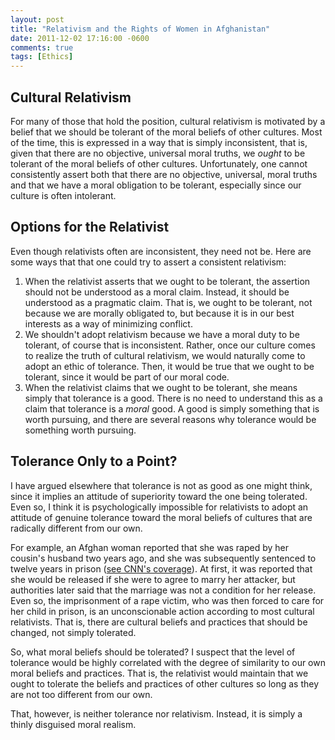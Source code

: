 ```yaml
---
layout: post
title: "Relativism and the Rights of Women in Afghanistan"
date: 2011-12-02 17:16:00 -0600
comments: true
tags: [Ethics]
---
```


## Cultural Relativism

For many of those that hold the position, cultural relativism is motivated by a belief that we should be tolerant of the moral beliefs of other cultures. Most of the time, this is expressed in a way that is simply inconsistent, that is, given that there are no objective, universal moral truths, we *ought* to be tolerant of the moral beliefs of other cultures. Unfortunately, one cannot consistently assert both that there are no objective, universal, moral truths and that we have a moral obligation to be tolerant, especially since our culture is often intolerant.

## Options for the Relativist

Even though relativists often are inconsistent, they need not be. Here are some ways that that one could try to assert a consistent relativism:

1. When the relativist asserts that we ought to be tolerant, the assertion should not be understood as a moral claim. Instead, it should be understood as a pragmatic claim. That is, we ought to be tolerant, not because we are morally obligated to, but because it is in our best interests as a way of minimizing conflict.
2. We shouldn't adopt relativism because we have a moral duty to be tolerant, of course that is inconsistent. Rather, once our culture comes to realize the truth of cultural relativism, we would naturally come to adopt an ethic of tolerance. Then, it would be true that we ought to be tolerant, since it would be part of our moral code.
3. When the relativist claims that we ought to be tolerant, she means simply that tolerance is a good. There is no need to understand this as a claim that tolerance is a *moral* good. A good is simply something that is worth pursuing, and there are several reasons why tolerance would be something worth pursuing.

## Tolerance Only to a Point?

I have argued elsewhere that tolerance is not as good as one might think, since it implies an attitude of superiority toward the one being tolerated. Even so, I think it is psychologically impossible for relativists to adopt an attitude of genuine tolerance toward the moral beliefs of cultures that are radically different from our own.

For example, an Afghan woman reported that she was raped by her cousin's husband two years ago, and she was subsequently sentenced to twelve years in prison ([see CNN's coverage](http://www.cnn.com/2011/12/01/world/asia/afghanistan-rape-victim/index.html)). At first, it was reported that she would be released if she were to agree to marry her attacker, but authorities later said that the marriage was not a condition for her release. Even so, the imprisonment of a rape victim, who was then forced to care for her child in prison, is an unconscionable action according to most cultural relativists. That is, there are cultural beliefs and practices that should be changed, not simply tolerated.

So, what moral beliefs should be tolerated? I suspect that the level of tolerance would be highly correlated with the degree of similarity to our own moral beliefs and practices. That is, the relativist would maintain that we ought to tolerate the beliefs and practices of other cultures so long as they are not too different from our own.

That, however, is neither tolerance nor relativism. Instead, it is simply a thinly disguised moral realism.
